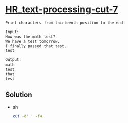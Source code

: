 # [HR_text-processing-cut-7](https://www.hackerrank.com/challenges/text-processing-cut-7)

```en
Print characters from thirteenth position to the end
```

```txt
Input:
How was the math test?
We have a test tomorrow.
I finally passed that test.
test

Output:
math
test
that
test
```

## Solution

* sh

  ```sh
  cut -d' ' -f4
  ```
